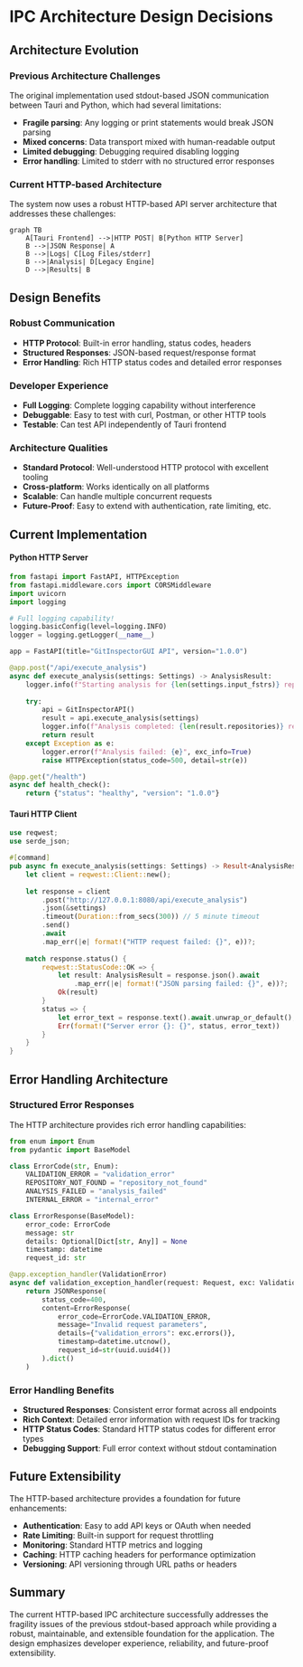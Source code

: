 # IPC Architecture Design Decisions

## Architecture Evolution

### Previous Architecture Challenges
The original implementation used stdout-based JSON communication between Tauri and Python, which had several limitations:

- **Fragile parsing**: Any logging or print statements would break JSON parsing
- **Mixed concerns**: Data transport mixed with human-readable output
- **Limited debugging**: Debugging required disabling logging
- **Error handling**: Limited to stderr with no structured error responses

### Current HTTP-based Architecture

The system now uses a robust HTTP-based API server architecture that addresses these challenges:

```mermaid
graph TB
    A[Tauri Frontend] -->|HTTP POST| B[Python HTTP Server]
    B -->|JSON Response| A
    B -->|Logs| C[Log Files/stderr]
    B -->|Analysis| D[Legacy Engine]
    D -->|Results| B
```

## Design Benefits

### Robust Communication
- **HTTP Protocol**: Built-in error handling, status codes, headers
- **Structured Responses**: JSON-based request/response format
- **Error Handling**: Rich HTTP status codes and detailed error responses

### Developer Experience
- **Full Logging**: Complete logging capability without interference
- **Debuggable**: Easy to test with curl, Postman, or other HTTP tools
- **Testable**: Can test API independently of Tauri frontend

### Architecture Qualities
- **Standard Protocol**: Well-understood HTTP protocol with excellent tooling
- **Cross-platform**: Works identically on all platforms
- **Scalable**: Can handle multiple concurrent requests
- **Future-Proof**: Easy to extend with authentication, rate limiting, etc.

## Current Implementation

#### Python HTTP Server
```python
from fastapi import FastAPI, HTTPException
from fastapi.middleware.cors import CORSMiddleware
import uvicorn
import logging

# Full logging capability!
logging.basicConfig(level=logging.INFO)
logger = logging.getLogger(__name__)

app = FastAPI(title="GitInspectorGUI API", version="1.0.0")

@app.post("/api/execute_analysis")
async def execute_analysis(settings: Settings) -> AnalysisResult:
    logger.info(f"Starting analysis for {len(settings.input_fstrs)} repositories")
    
    try:
        api = GitInspectorAPI()
        result = api.execute_analysis(settings)
        logger.info(f"Analysis completed: {len(result.repositories)} repositories")
        return result
    except Exception as e:
        logger.error(f"Analysis failed: {e}", exc_info=True)
        raise HTTPException(status_code=500, detail=str(e))

@app.get("/health")
async def health_check():
    return {"status": "healthy", "version": "1.0.0"}
```

#### Tauri HTTP Client
```rust
use reqwest;
use serde_json;

#[command]
pub async fn execute_analysis(settings: Settings) -> Result<AnalysisResult, String> {
    let client = reqwest::Client::new();
    
    let response = client
        .post("http://127.0.0.1:8080/api/execute_analysis")
        .json(&settings)
        .timeout(Duration::from_secs(300)) // 5 minute timeout
        .send()
        .await
        .map_err(|e| format!("HTTP request failed: {}", e))?;
    
    match response.status() {
        reqwest::StatusCode::OK => {
            let result: AnalysisResult = response.json().await
                .map_err(|e| format!("JSON parsing failed: {}", e))?;
            Ok(result)
        }
        status => {
            let error_text = response.text().await.unwrap_or_default();
            Err(format!("Server error {}: {}", status, error_text))
        }
    }
}
```

## Error Handling Architecture

### Structured Error Responses
The HTTP architecture provides rich error handling capabilities:

```python
from enum import Enum
from pydantic import BaseModel

class ErrorCode(str, Enum):
    VALIDATION_ERROR = "validation_error"
    REPOSITORY_NOT_FOUND = "repository_not_found"
    ANALYSIS_FAILED = "analysis_failed"
    INTERNAL_ERROR = "internal_error"

class ErrorResponse(BaseModel):
    error_code: ErrorCode
    message: str
    details: Optional[Dict[str, Any]] = None
    timestamp: datetime
    request_id: str

@app.exception_handler(ValidationError)
async def validation_exception_handler(request: Request, exc: ValidationError):
    return JSONResponse(
        status_code=400,
        content=ErrorResponse(
            error_code=ErrorCode.VALIDATION_ERROR,
            message="Invalid request parameters",
            details={"validation_errors": exc.errors()},
            timestamp=datetime.utcnow(),
            request_id=str(uuid.uuid4())
        ).dict()
    )
```

### Error Handling Benefits
- **Structured Responses**: Consistent error format across all endpoints
- **Rich Context**: Detailed error information with request IDs for tracking
- **HTTP Status Codes**: Standard HTTP status codes for different error types
- **Debugging Support**: Full error context without stdout contamination

## Future Extensibility

The HTTP-based architecture provides a foundation for future enhancements:

- **Authentication**: Easy to add API keys or OAuth when needed
- **Rate Limiting**: Built-in support for request throttling
- **Monitoring**: Standard HTTP metrics and logging
- **Caching**: HTTP caching headers for performance optimization
- **Versioning**: API versioning through URL paths or headers

## Summary

The current HTTP-based IPC architecture successfully addresses the fragility issues of the previous stdout-based approach while providing a robust, maintainable, and extensible foundation for the application. The design emphasizes developer experience, reliability, and future-proof extensibility.